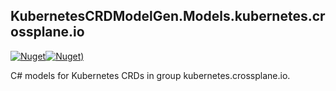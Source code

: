 ## KubernetesCRDModelGen.Models.kubernetes.crossplane.io
[![Nuget](https://img.shields.io/nuget/vpre/KubernetesCRDModelGen.Models.kubernetes.crossplane.io.svg?style=flat-square)](https://www.nuget.org/packages/KubernetesCRDModelGen.Models.kubernetes.crossplane.io)[![Nuget)](https://img.shields.io/nuget/dt/KubernetesCRDModelGen.Models.kubernetes.crossplane.io.svg?style=flat-square)](https://www.nuget.org/packages/KubernetesCRDModelGen.Models.kubernetes.crossplane.io)

C# models for Kubernetes CRDs in group kubernetes.crossplane.io.
